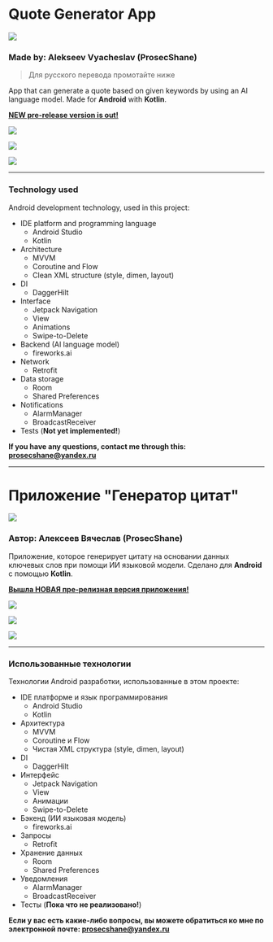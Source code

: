 # Quote Generator App

![](https://i.ibb.co/H2wpV3G/icon.png)

### Made by: Alekseev Vyacheslav (ProsecShane)
> Для русского перевода промотайте ниже

App that can generate a quote based on given keywords by using an AI language model.
Made for **Android** with **Kotlin**.

[**NEW pre-release version is out!**](https://github.com/ProsecShane/android_quote-generator-app/releases/tag/v1.1.0-beta)

![](https://i.ibb.co/4PbGH79/concat-1.png)

![](https://i.ibb.co/d0HHfvc/concat-2.png)

![](https://i.ibb.co/y4hLczt/notification-1.png)

----

### Technology used

Android development technology, used in this project:
* IDE platform and programming language
    * Android Studio
    * Kotlin
* Architecture
    * MVVM
    * Coroutine and Flow
    * Clean XML structure (style, dimen, layout)
* DI
    * DaggerHilt
* Interface
    * Jetpack Navigation
    * View
    * Animations
    * Swipe-to-Delete
* Backend (AI language model)
    * fireworks.ai
* Network
    * Retrofit
* Data storage
    * Room
    * Shared Preferences
* Notifications
    * AlarmManager
    * BroadcastReceiver
* Tests (**Not yet implemented!**)

**If you have any questions, contact me through this: prosecshane@yandex.ru**

----

# Приложение "Генератор цитат"

![](https://i.ibb.co/H2wpV3G/icon.png)

### Автор: Алексеев Вячеслав (ProsecShane)

Приложение, которое генерирует цитату на основании данных ключевых слов при помощи ИИ языковой модели.
Сделано для **Android** с помощью **Kotlin**.

[**Вышла НОВАЯ пре-релизная версия приложения!**](https://github.com/ProsecShane/android_quote-generator-app/releases/tag/v1.1.0-beta)

![](https://i.ibb.co/4PbGH79/concat-1.png)

![](https://i.ibb.co/d0HHfvc/concat-2.png)

![](https://i.ibb.co/y4hLczt/notification-1.png)

----

### Использованные технологии

Технологии Android разработки, использованные в этом проекте:
* IDE платформе и язык программирования
    * Android Studio
    * Kotlin
* Архитектура
    * MVVM
    * Coroutine и Flow
    * Чистая XML структура (style, dimen, layout)
* DI
    * DaggerHilt
* Интерфейс
    * Jetpack Navigation
    * View
    * Анимации
    * Swipe-to-Delete
* Бэкенд (ИИ языковая модель)
    * fireworks.ai
* Запросы
    * Retrofit
* Хранение данных
    * Room
    * Shared Preferences
* Уведомления
    * AlarmManager
    * BroadcastReceiver
* Тесты (**Пока что не реализовано!**)

**Если у вас есть какие-либо вопросы, вы можете обратиться ко мне по электронной почте: prosecshane@yandex.ru**
